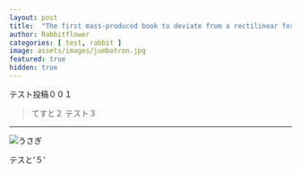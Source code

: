 ```yaml
---
layout: post
title:  "The first mass-produced book to deviate from a rectilinear format"
author: Rabbitflower
categories: [ test, rabbit ]
image: assets/images/jumbotron.jpg
featured: true
hidden: true
---
```

テスト投稿００１

> てすと２
テスト３
****

![うさぎ](https://cdn.xrp.cafe/33ac0604c942-440f-93ed-22dc918c08413463e6a5da4e-4165-addb-0dc2a7e0ab7992a137ea05df-4c12-bb96-0b4c3e8baf53.webp)

テスと'５'